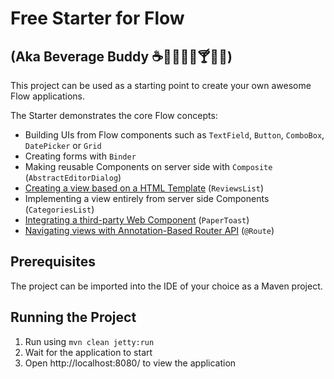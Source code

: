 # Free Starter for Flow
## (Aka Beverage Buddy :coffee::tea::sake::baby_bottle::beer::cocktail::tropical_drink::wine_glass:)

This project can be used as a starting point to create your own awesome Flow applications.

The Starter demonstrates the core Flow concepts:
* Building UIs from Flow components such as `TextField`, `Button`, `ComboBox`, `DatePicker` or `Grid`
* Creating forms with `Binder`
* Making reusable Components on server side with `Composite` (`AbstractEditorDialog`)
* [Creating a view based on a HTML Template](https://github.com/vaadin/free-starter-flow/blob/master/documentation/polymer-template-based-view.asciidoc#polymer-template-based-view) (`ReviewsList`) 
* Implementing a view entirely from server side Components (`CategoriesList`)
* [Integrating a third-party Web Component](https://github.com/vaadin/free-starter-flow/blob/master/documentation/integrating-a-web-component.asciidoc#integrating-a-web-component) (`PaperToast`) 
* [Navigating views with Annotation-Based Router API](https://github.com/vaadin/free-starter-flow/blob/master/documentation/using-annotation-based-router-api.asciidoc#using-the-annotation-based-router-api) (`@Route`) 

## Prerequisites

The project can be imported into the IDE of your choice as a Maven project.

## Running the Project

1. Run using
```mvn clean jetty:run```
2. Wait for the application to start
3. Open http://localhost:8080/ to view the application
